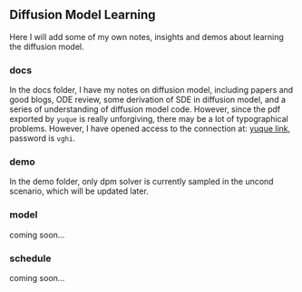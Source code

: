 ## Diffusion Model Learning
Here I will add some of my own notes, insights and demos about learning the diffusion model.
### docs
In the docs folder, I have my notes on diffusion model, including papers and good blogs, ODE review, some derivation of SDE in diffusion model, and a series of understanding of diffusion model code. However, since the pdf exported by `yuque` is really unforgiving, there may be a lot of typographical problems. However, I have opened access to the connection at: [yuque link](https://www.yuque.com/u29155493/ru454g), password is `vghi`.
### demo
In the demo folder, only dpm solver is currently sampled in the uncond scenario, which will be updated later.
### model
coming soon...
### schedule
coming soon...